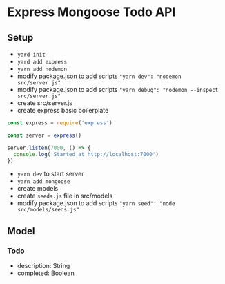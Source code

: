 # Express Mongoose Todo API

## Setup
- `yard init`
- `yard add express`
- `yarn add nodemon`
- modify package.json to add scripts `"yarn dev": "nodemon src/server.js"`
- modify package.json to add scripts `"yarn debug": "nodemon --inspect src/server.js"`
- create src/server.js
- create express basic boilerplate
```javascript
const express = require('express')

const server = express()

server.listen(7000, () => {
  console.log('Started at http://localhost:7000')
})
```
- `yarn dev` to start server
- `yarn add mongoose`
- create models
- create `seeds.js` file in src/models
- modify package.json to add scripts `"yarn seed": "node src/models/seeds.js"`

## Model

### Todo
- description: String
- completed: Boolean